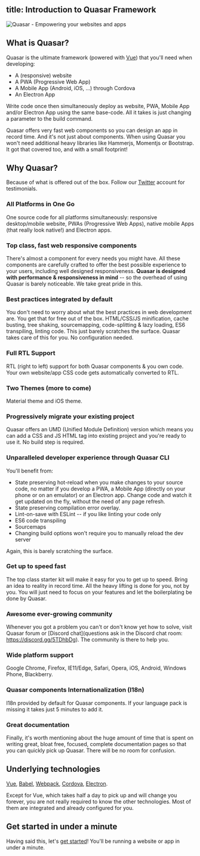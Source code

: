 title: Introduction to Quasar Framework
---

![Quasar - Empowering your websites and apps](/images/responsive-logo.png)

## What is Quasar?
Quasar is the ultimate framework (powered with [Vue](https://vuejs.org/)) that you'll need when developing:
* A (responsive) website
* A PWA (Progressive Web App)
* A Mobile App (Android, iOS, ...) through Cordova
* An Electron App

Write code once then simultaneously deploy as website, PWA, Mobile App and/or Electron App using the same base-code. All it takes is just changing a parameter to the build command.

Quasar offers very fast web components so you can design an app in record time. And it's not just about components. When using Quasar you won't need additional heavy libraries like Hammerjs, Momentjs or Bootstrap. It got that covered too, and with a small footprint!

## Why Quasar?
Because of what is offered out of the box. Follow our [Twitter](https://twitter.com/quasarframework) account for testimonials.

### All Platforms in One Go
One source code for all platforms simultaneously: responsive desktop/mobile website, PWAs (Progressive Web Apps), native mobile Apps (that really look native!) and Electron apps.

### Top class, fast web responsive components
There's almost a component for every needs you might have. All these components are carefully crafted to offer the best possible experience to your users, including well designed responsiveness. **Quasar is designed with performance & responsiveness in mind** -- so the overhead of using Quasar is barely noticeable. We take great pride in this.

### Best practices integrated by default
You don't need to worry about what the best practices in web development are. You get that for free out of the box. HTML/CSS/JS minification, cache busting, tree shaking, sourcemapping, code-splitting & lazy loading, ES6 transpiling, linting code. This just barely scratches the surface. Quasar takes care of this for you. No configuration needed.

### Full RTL Support
RTL (right to left) support for both Quasar components & you own code. Your own website/app CSS code gets automatically converted to RTL.

### Two Themes (more to come)
Material theme and iOS theme.

### Progressively migrate your existing project
Quasar offers an UMD (Unified Module Definition) version which means you can add a CSS and JS HTML tag into existing project and you're ready to use it. No build step is required.

### Unparalleled developer experience through Quasar CLI
You'll benefit from:
* State preserving hot-reload when you make changes to your source code, no matter if you develop a PWA, a Mobile App (directly on your phone or on an emulator) or an Electron app. Change code and watch it get updated on the fly, without the need of any page refresh.
* State preserving compilation error overlay.
* Lint-on-save with ESLint -- if you like linting your code only
* ES6 code transpiling
* Sourcemaps
* Changing build options won't require you to manually reload the dev server

Again, this is barely scratching the surface.

### Get up to speed fast
The top class starter kit will make it easy for you to get up to speed. Bring an idea to reality in record time. All the heavy lifting is done for you, not by you. You will just need to focus on your features and let the boilerplating be done by Quasar.

### Awesome ever-growing community
Whenever you got a problem you can't or don't know yet how to solve, visit Quasar forum or [Discord chat](questions ask in the Discord chat room: https://discord.gg/5TDhbDg). The community is there to help you.

### Wide platform support
Google Chrome, Firefox, IE11/Edge, Safari, Opera, iOS, Android, Windows Phone, Blackberry.

### Quasar components Internationalization (I18n)
I18n provided by default for Quasar components. If your language pack is missing it takes just 5 minutes to add it.

### Great documentation
Finally, it's worth mentioning about the huge amount of time that is spent on writing great, bloat free, focused, complete documentation pages so that you can quickly pick up Quasar. There will be no room for confusion.

## Underlying technologies
[Vue](https://vuejs.org/), [Babel](https://babeljs.io/), [Webpack](https://webpack.js.org/), [Cordova](https://cordova.apache.org/), [Electron](https://electronjs.org/).

Except for Vue, which takes half a day to pick up and will change you forever, you are not really required to know the other technologies. Most of them are integrated and already configured for you.

## Get started in under a minute
Having said this, let's [get started](/guide/index.html)! You'll be running a website or app in under a minute.
